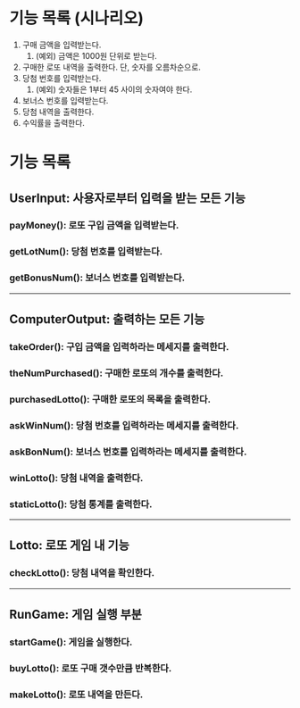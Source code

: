 # 기능 목록 (시나리오)

1. 구매 금액을 입력받는다.
    1. (예외) 금액은 1000원 단위로 받는다.
2. 구매한 로또 내역을 출력한다. 단, 숫자를 오름차순으로.
3. 당첨 번호를 입력받는다.
    1. (예외) 숫자들은 1부터 45 사이의 숫자여야 한다.
4. 보너스 번호를 입력받는다.
5. 당첨 내역을 출력한다.
6. 수익률을 출력한다.

# 기능 목록

## UserInput: 사용자로부터 입력을 받는 모든 기능

### payMoney(): 로또 구입 금액을 입력받는다.

### getLotNum(): 당첨 번호를 입력받는다.

### getBonusNum(): 보너스 번호를 입력받는다.

___

## ComputerOutput: 출력하는 모든 기능

### takeOrder(): 구입 금액을 입력하라는 메세지를 출력한다.

### theNumPurchased(): 구매한 로또의 개수를 출력한다.

### purchasedLotto(): 구매한 로또의 목록을 출력한다.

### askWinNum(): 당첨 번호를 입력하라는 메세지를 출력한다.

### askBonNum(): 보너스 번호를 입력하라는 메세지를 출력한다.

### winLotto(): 당첨 내역을 출력한다.

### staticLotto(): 당첨 통계를 출력한다.

___

## Lotto: 로또 게임 내 기능

### checkLotto(): 당첨 내역을 확인한다.

---

## RunGame: 게임 실행 부분

### startGame(): 게임을 실행한다.

### buyLotto(): 로또 구매 갯수만큼  반복한다.

### makeLotto(): 로또 내역을 만든다.

